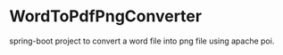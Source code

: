 # WordToPdfPngConverter
spring-boot project to convert a word file into png file using apache poi. 
